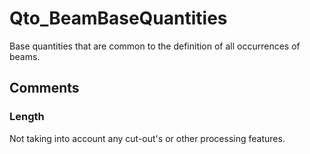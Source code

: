 # Qto_BeamBaseQuantities

Base quantities that are common to the definition of all occurrences of beams.


## Comments

### Length

Not taking into account any cut-out's or other processing features.

